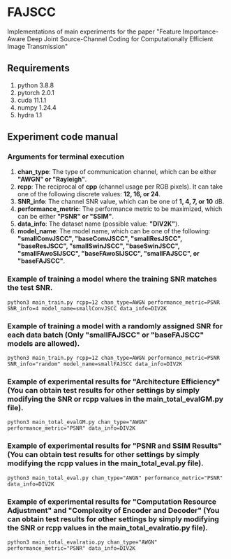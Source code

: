 # FAJSCC

Implementations of main experiments for the paper "Feature Importance-Aware Deep Joint Source-Channel Coding for Computationally Efficient Image Transmission"

## Requirements
1. python 3.8.8
2. pytorch 2.0.1
3. cuda 11.1.1
4. numpy 1.24.4
5. hydra 1.1

## Experiment code manual

### Arguments for terminal execution
1. **chan_type**: The type of communication channel, which can be either **"AWGN" or "Rayleigh"**.
2. **rcpp**: The reciprocal of **cpp** (channel usage per RGB pixels). It can take one of the following discrete values: **12, 16, or 24**.
3. **SNR_info**: The channel SNR value, which can be one of **1, 4, 7, or 10** dB.
4. **performance_metric**: The performance metric to be maximized, which can be either **"PSNR" or "SSIM"**.
5. **data_info**: The dataset name (possible value: **"DIV2K"**).
6. **model_name**: The model name, which can be one of the following: **"smallConvJSCC", "baseConvJSCC", "smallResJSCC", "baseResJSCC", "smallSwinJSCC", "baseSwinJSCC", "smallFAwoSIJSCC", "baseFAwoSIJSCC", "smallFAJSCC", or "baseFAJSCC"**.


### Example of training a model where the training SNR matches the test SNR.

    python3 main_train.py rcpp=12 chan_type=AWGN performance_metric=PSNR SNR_info=4 model_name=smallConvJSCC data_info=DIV2K


### Example of training a model with a randomly assigned SNR for each data batch (Only "smallFAJSCC" or "baseFAJSCC" models are allowed).

    python3 main_train.py rcpp=12 chan_type=AWGN performance_metric=PSNR SNR_info="random" model_name=smallFAJSCC data_info=DIV2K


### Example of experimental results for "Architecture Efficiency" (You can obtain test results for other settings by simply modifying the SNR or rcpp values in the main_total_evalGM.py file).

    python3 main_total_evalGM.py chan_type="AWGN" performance_metric="PSNR" data_info=DIV2K


### Example of experimental results for "PSNR and SSIM Results" (You can obtain test results for other settings by simply modifying the rcpp values in the main_total_eval.py file).

    python3 main_total_eval.py chan_type="AWGN" performance_metric="PSNR" data_info=DIV2K


### Example of experimental results for "Computation Resource Adjustment" and "Complexity of Encoder and Decoder" (You can obtain test results for other settings by simply modifying the SNR or rcpp values in the main_total_evalratio.py file).

    python3 main_total_evalratio.py chan_type="AWGN" performance_metric="PSNR" data_info=DIV2K

